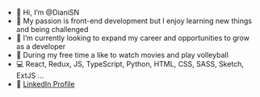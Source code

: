 - 👋 Hi, I’m @DianiSN
- 🤩 My passion is front-end development but I enjoy learning new things and being challenged
- 🌱 I’m currently looking to expand my career and  opportunities to grow as a developer
- 🏐 During my free time a like to watch movies and play volleyball
- 💻 React, Redux, JS, TypeScript, Python, HTML, CSS, SASS, Sketch, ExtJS ...
- 💼 [LinkedIn Profile](https://www.linkedin.com/in/dianasanabrianieto/)
<!---
DianiSN/DianiSN is a ✨ special ✨ repository because its `README.md` (this file) appears on your GitHub profile.
You can click the Preview link to take a look at your changes.
--->
